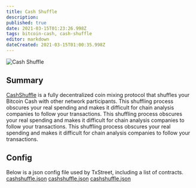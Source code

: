 ```yaml
---
title: Cash Shuffle
description:
published: true
date: 2021-03-15T01:23:26.998Z
tags: bitcoin-cash, cash-shuffle
editor: markdown
dateCreated: 2021-03-15T01:00:35.998Z
---
```


![Cash Shuffle](https://txstreet.com/static/img/singles/house_logos/cashshuffle.png)

## Summary

[CashShuffle](https://cashshuffle.com/) is a fully decentralized coin mixing protocol that shuffles your Bitcoin Cash with other network participants. This shuffling process obscures your real spending and makes it difficult for chain analysis companies to follow your transactions. This shuffling process obscures your real spending and makes it difficult for chain analysis companies to follow your transactions. This shuffling process obscures your real spending and makes it difficult for chain analysis companies to follow your transactions.


## Config

Below is a json config file used by TxStreet, including a list of contracts. [cashshuffle.json](/bitcoincash/houses/cashshuffle.json) [cashshuffle.json](/bitcoincash/houses/cashshuffle.json) [cashshuffle.json](/bitcoincash/houses/cashshuffle.json)
